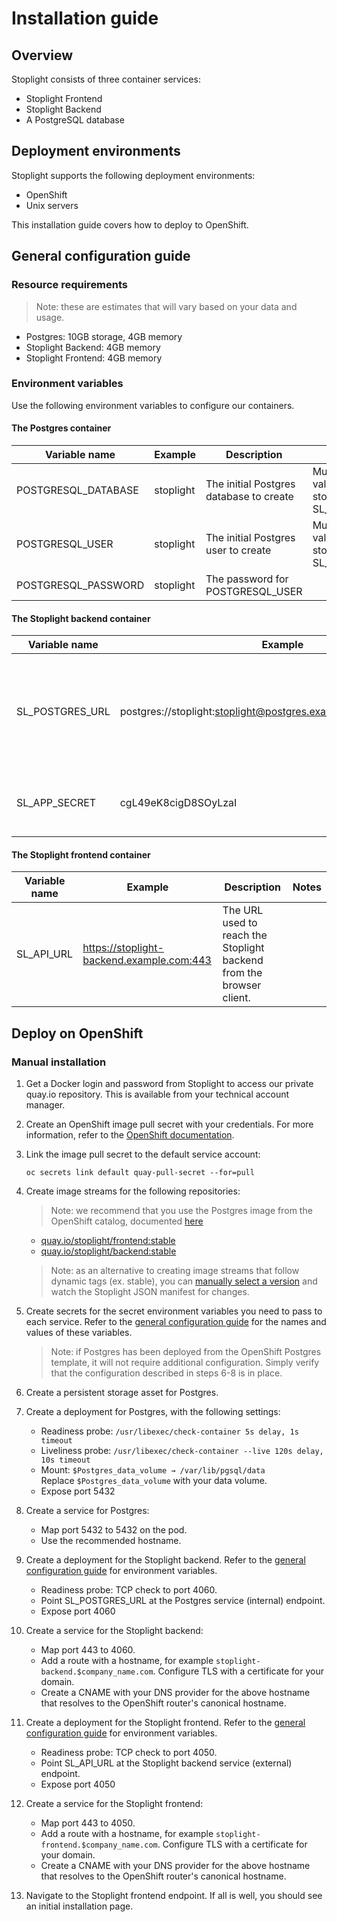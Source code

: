 # Installation guide

## Overview 

Stoplight consists of three container services:

- Stoplight Frontend
- Stoplight Backend
- A PostgreSQL database

## Deployment environments

Stoplight supports the following deployment environments:

- OpenShift
- Unix servers

This installation guide covers how to deploy to OpenShift.

## General configuration guide

### Resource requirements

> Note: these are estimates that will vary based on your data and usage.

- Postgres: 10GB storage, 4GB memory
- Stoplight Backend: 4GB memory
- Stoplight Frontend: 4GB memory


### Environment variables

Use the following environment variables to configure our containers.

#### The Postgres container

| Variable name | Example | Description | Notes |
| ------------- | ------- | ----------- | ----- |
| POSTGRESQL_DATABASE   | stoplight | The initial Postgres database to create | Must match the value in the stoplight backend's SL_POSTGRES_URL |
| POSTGRESQL_USER | stoplight | The initial Postgres user to create | Must match the value in the stoplight backend's SL_POSTGRES_URL |
| POSTGRESQL_PASSWORD | stoplight | The password for POSTGRESQL_USER | |

#### The Stoplight backend container

| Variable name | Example | Description | Notes |
| ------------- | ------- | ----------- | ----- |
| SL_POSTGRES_URL   | postgres://stoplight:stoplight@postgres.example.com:5432/stoplight | Postgres username, password, URL, and database for the stoplight backend to use | Must match the values configured for Postgres |
| SL_APP_SECRET | cgL49eK8cigD8SOyLzaI | The secret seed used to create and verify tokens | |

#### The Stoplight frontend container

| Variable name | Example | Description | Notes |
| ------------- | ------- | ----------- | ----- |
| SL_API_URL   | https://stoplight-backend.example.com:443 | The URL used to reach the Stoplight backend from the browser client. | |

## Deploy on OpenShift

### Manual installation

1. Get a Docker login and password from Stoplight to access our private quay.io repository. This is available from your technical account manager.
2. Create an OpenShift image pull secret with your credentials. For more information, refer to the [OpenShift documentation](https://docs.openshift.com/container-platform/3.4/dev_guide/managing_images.html#allowing-pods-to-reference-images-from-other-secured-registries).
3. Link the image pull secret to the default service account:
    ```
    oc secrets link default quay-pull-secret --for=pull
    ```
4. Create image streams for the following repositories:

    > Note: we recommend that you use the Postgres image from the OpenShift catalog, documented [here](https://docs.okd.io/latest/using_images/db_images/postgresql.html)

    - [quay.io/stoplight/frontend:stable](https://quay.io/stoplight/frontend:stable)
    - [quay.io/stoplight/backend:stable](https://quay.io/stoplight/backend:stable)

    > Note: as an alternative to creating image streams that follow dynamic tags (ex. stable), you can [manually select a version](#manually-select-an-app-and-API-version) and watch the Stoplight JSON manifest for changes.
5. Create secrets for the secret environment variables you need to pass to each service. Refer to the [general configuration guide](#environment-variables) for the names and values of these variables.

    > Note: if Postgres has been deployed from the OpenShift Postgres template, it will not require additional configuration. Simply verify that the configuration described in steps 6-8 is in place.

6. Create a persistent storage asset for Postgres.
7. Create a deployment for Postgres, with the following settings:
    - Readiness probe: `/usr/libexec/check-container 5s delay, 1s timeout`
    - Liveliness probe: `/usr/libexec/check-container --live 120s delay, 10s timeout`
    - Mount: `$Postgres_data_volume → /var/lib/pgsql/data`  
    Replace `$Postgres_data_volume` with your data volume.
    - Expose port 5432
8. Create a service for Postgres:
    - Map port 5432 to 5432 on the pod.
    - Use the recommended hostname.
9. Create a deployment for the Stoplight backend. Refer to the [general configuration guide](#environment-variables) for environment variables.
    - Readiness probe: TCP check to port 4060.
    - Point SL_POSTGRES_URL at the Postgres service (internal) endpoint.
    - Expose port 4060
10. Create a service for the Stoplight backend:
    - Map port 443 to 4060.
    - Add a route with a hostname, for example `stoplight-backend.$company_name.com`. Configure TLS with a certificate for your domain.
    - Create a CNAME with your DNS provider for the above hostname that resolves to the OpenShift router's canonical hostname.
9. Create a deployment for the Stoplight frontend. Refer to the [general configuration guide](#environment-variables) for environment variables.
    - Readiness probe: TCP check to port 4050.
    - Point SL_API_URL at the Stoplight backend service (external) endpoint.
    - Expose port 4050
11. Create a service for the Stoplight frontend:
    - Map port 443 to 4050.
    - Add a route with a hostname, for example `stoplight-frontend.$company_name.com`. Configure TLS with a certificate for your domain.
    - Create a CNAME with your DNS provider for the above hostname that resolves to the OpenShift router's canonical hostname.
12. Navigate to the Stoplight frontend endpoint. If all is well, you should see an initial installation page.
